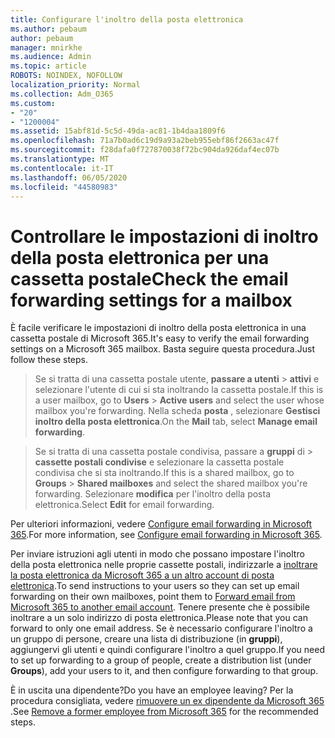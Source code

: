 ```yaml
---
title: Configurare l'inoltro della posta elettronica
ms.author: pebaum
author: pebaum
manager: mnirkhe
ms.audience: Admin
ms.topic: article
ROBOTS: NOINDEX, NOFOLLOW
localization_priority: Normal
ms.collection: Adm_O365
ms.custom:
- "20"
- "1200004"
ms.assetid: 15abf81d-5c5d-49da-ac81-1b4daa1809f6
ms.openlocfilehash: 71a7b0ad6c19d9a93a2beb955ebf86f2663ac47f
ms.sourcegitcommit: f28dafa0f727870038f72bc904da926daf4ec07b
ms.translationtype: MT
ms.contentlocale: it-IT
ms.lasthandoff: 06/05/2020
ms.locfileid: "44580983"
---
```

# <a name="check-the-email-forwarding-settings-for-a-mailbox"></a><span data-ttu-id="c48a5-102">Controllare le impostazioni di inoltro della posta elettronica per una cassetta postale</span><span class="sxs-lookup"><span data-stu-id="c48a5-102">Check the email forwarding settings for a mailbox</span></span>

<span data-ttu-id="c48a5-103">È facile verificare le impostazioni di inoltro della posta elettronica in una cassetta postale di Microsoft 365.</span><span class="sxs-lookup"><span data-stu-id="c48a5-103">It's easy to verify the email forwarding settings on a Microsoft 365 mailbox.</span></span> <span data-ttu-id="c48a5-104">Basta seguire questa procedura.</span><span class="sxs-lookup"><span data-stu-id="c48a5-104">Just follow these steps.</span></span>
  
> <span data-ttu-id="c48a5-105">Se si tratta di una cassetta postale utente, **passare a utenti** \> **attivi** e selezionare l'utente di cui si sta inoltrando la cassetta postale.</span><span class="sxs-lookup"><span data-stu-id="c48a5-105">If this is a user mailbox, go to **Users** \> **Active users** and select the user whose mailbox you're forwarding.</span></span> <span data-ttu-id="c48a5-106">Nella scheda **posta** , selezionare **Gestisci inoltro della posta elettronica**.</span><span class="sxs-lookup"><span data-stu-id="c48a5-106">On the **Mail** tab, select **Manage email forwarding**.</span></span>

> <span data-ttu-id="c48a5-107">Se si tratta di una cassetta postale condivisa, passare a **gruppi** di \> **cassette postali condivise** e selezionare la cassetta postale condivisa che si sta inoltrando.</span><span class="sxs-lookup"><span data-stu-id="c48a5-107">If this is a shared mailbox, go to **Groups** \> **Shared mailboxes** and select the shared mailbox you're forwarding.</span></span> <span data-ttu-id="c48a5-108">Selezionare **modifica** per l'inoltro della posta elettronica.</span><span class="sxs-lookup"><span data-stu-id="c48a5-108">Select **Edit** for email forwarding.</span></span>

<span data-ttu-id="c48a5-109">Per ulteriori informazioni, vedere [Configure email forwarding in Microsoft 365](https://docs.microsoft.com/microsoft-365/admin/email/configure-email-forwarding).</span><span class="sxs-lookup"><span data-stu-id="c48a5-109">For more information, see [Configure email forwarding in Microsoft 365](https://docs.microsoft.com/microsoft-365/admin/email/configure-email-forwarding).</span></span>
  
<span data-ttu-id="c48a5-110">Per inviare istruzioni agli utenti in modo che possano impostare l'inoltro della posta elettronica nelle proprie cassette postali, indirizzarle a [inoltrare la posta elettronica da Microsoft 365 a un altro account di posta elettronica](https://support.office.com/article/Forward-email-from-Office-365-to-another-email-account-1ed4ee1e-74f8-4f53-a174-86b748ff6a0e).</span><span class="sxs-lookup"><span data-stu-id="c48a5-110">To send instructions to your users so they can set up email forwarding on their own mailboxes, point them to [Forward email from Microsoft 365 to another email account](https://support.office.com/article/Forward-email-from-Office-365-to-another-email-account-1ed4ee1e-74f8-4f53-a174-86b748ff6a0e).</span></span> <span data-ttu-id="c48a5-111">Tenere presente che è possibile inoltrare a un solo indirizzo di posta elettronica.</span><span class="sxs-lookup"><span data-stu-id="c48a5-111">Please note that you can forward to only one email address.</span></span> <span data-ttu-id="c48a5-112">Se è necessario configurare l'inoltro a un gruppo di persone, creare una lista di distribuzione (in **gruppi**), aggiungervi gli utenti e quindi configurare l'inoltro a quel gruppo.</span><span class="sxs-lookup"><span data-stu-id="c48a5-112">If you need to set up forwarding to a group of people, create a distribution list (under **Groups**), add your users to it, and then configure forwarding to that group.</span></span>
  
<span data-ttu-id="c48a5-113">È in uscita una dipendente?</span><span class="sxs-lookup"><span data-stu-id="c48a5-113">Do you have an employee leaving?</span></span> <span data-ttu-id="c48a5-114">Per la procedura consigliata, vedere [rimuovere un ex dipendente da Microsoft 365](https://docs.microsoft.com/microsoft-365/admin/add-users/remove-former-employee) .</span><span class="sxs-lookup"><span data-stu-id="c48a5-114">See [Remove a former employee from Microsoft 365](https://docs.microsoft.com/microsoft-365/admin/add-users/remove-former-employee) for the recommended steps.</span></span>